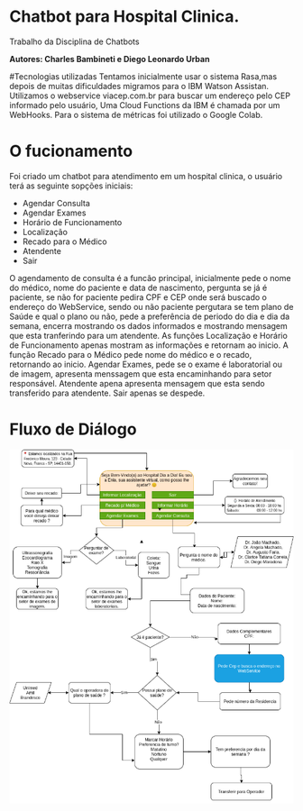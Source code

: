 # Chatbot para Hospital Clinica.
Trabalho da Disciplina de Chatbots


**Autores: Charles Bambineti e Diego Leonardo Urban**


#Tecnologias utilizadas
Tentamos inicialmente usar o sistema Rasa,mas depois de muitas dificuldades migramos para o IBM Watson Assistan.
Utilizamos o webservice viacep.com.br para buscar um endereço pelo CEP informado pelo usuário, Uma Cloud Functions da IBM é chamada por um  WebHooks.
Para o sistema de métricas foi utilizado o Google Colab.


# O fucionamento
Foi criado um chatbot para atendimento em um hospital clinica, o usuário terá  as seguinte sopções iniciais:
- Agendar Consulta
- Agendar Exames
- Horário de Funcionamento
- Localização
- Recado para o Médico
- Atendente
- Sair

O agendamento de consulta é a funcão principal, inicialmente pede o nome do médico, nome do paciente e data de nascimento, pergunta se já é paciente, se não for paciente pedira CPF e CEP onde será buscado o endereço do WebService, sendo ou não paciente pergutara se tem plano de Saúde e qual o plano ou não, pede a preferência de periodo do dia e dia da semana, encerra mostrando os dados informados e mostrando mensagem que esta tranferindo para um atendente.
As funções Localização e  Horário de Funcionamento apenas mostram as informações e retornam ao inicio. 
A função Recado para o Médico pede nome do médico e o recado, retornando ao inicio.
Agendar Exames, pede se o exame é laboratorial ou de imagem, apresenta menssagem que esta encaminhando para setor responsável.
Atendente apena apresenta mensagem que esta sendo transferido para atendente.
Sair apenas se despede.

# Fluxo de Diálogo


![Fluxo de Diálogo](chatbot.png)
